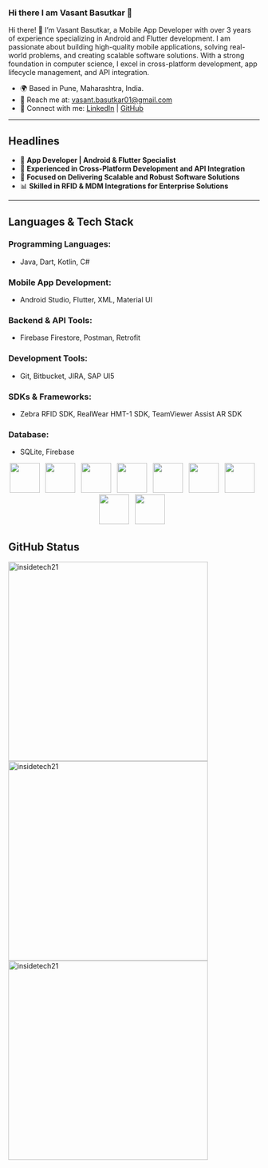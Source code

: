 ### Hi there I am Vasant Basutkar 👋

Hi there! 👋 I’m Vasant Basutkar, a Mobile App Developer with over 3 years of experience specializing in Android and Flutter development. I am passionate about building high-quality mobile applications, solving real-world problems, and creating scalable software solutions. With a strong foundation in computer science, I excel in cross-platform development, app lifecycle management, and API integration.

- 🌍 Based in Pune, Maharashtra, India.  
- 📧 Reach me at: [vasant.basutkar01@gmail.com](mailto:vasant.basutkar01@gmail.com)  
- 🔗 Connect with me: [LinkedIn](https://www.linkedin.com/in/vasant-basutkar-a0854513b/) | [GitHub](https://github.com/insidetech21)  

---

## **Headlines**

- 📱 **App Developer | Android & Flutter Specialist**  
- 🚀 **Experienced in Cross-Platform Development and API Integration**  
- 🎯 **Focused on Delivering Scalable and Robust Software Solutions**  
- 📊 **Skilled in RFID & MDM Integrations for Enterprise Solutions**  

---

## **Languages & Tech Stack**

### **Programming Languages:**  
- Java, Dart, Kotlin, C#

### **Mobile App Development:**  
- Android Studio, Flutter, XML, Material UI

### **Backend & API Tools:**  
- Firebase Firestore, Postman, Retrofit

### **Development Tools:**  
- Git, Bitbucket, JIRA, SAP UI5

### **SDKs & Frameworks:**  
- Zebra RFID SDK, RealWear HMT-1 SDK, TeamViewer Assist AR SDK

### **Database:**  
- SQLite, Firebase



<p align='center'>
    <img height="60" src="https://cdn-icons-png.flaticon.com/128/5968/5968267.png">&nbsp;&nbsp;
    <img height="60" src="https://cdn-icons-png.flaticon.com/128/919/919826.png">&nbsp;&nbsp;
    <img height="60" src="https://cdn-icons-png.flaticon.com/128/5968/5968292.png">&nbsp;&nbsp;
    <img height="60" src="https://cdn-icons-png.flaticon.com/128/5968/5968672.png">&nbsp;&nbsp;
    <img height="60" src="https://cdn-icons.flaticon.com/png/128/1183/premium/1183672.png?token=exp=1644298205~hmac=34c273f9cd674eda5c5977c30571d811">&nbsp;&nbsp;
    <img height="60" src="https://cdn-icons-png.flaticon.com/128/919/919825.png">&nbsp;&nbsp;
    <img height="60" src="https://cdn.iconscout.com/icon/free/png-64/mongodb-3-1175138.png">&nbsp;&nbsp;
     <img height="60" src="https://n7.nextpng.com/sticker-png/925/447/sticker-png-express-js-node-js-javascript-mongodb-node-js-text-trademark-logo-web-application.png">&nbsp;&nbsp;
    <img height="60" src="https://cdn-icons.flaticon.com/png/128/4494/premium/4494748.png?token=exp=1644299297~hmac=08ee6dd0c34e43cfcf214681e6ebeac4">&nbsp;&nbsp;
</p>


## GitHub Status
<p><img align="center" src="https://github-readme-stats.vercel.app/api?username=insidetech21&show_icons=true&locale=en&theme=dracula" alt="insidetech21"  style="width:400px;" />
<img align="left" src="https://github-readme-stats.vercel.app/api/top-langs?username=insidetech21&show_icons=true&locale=en&layout=compact&theme=dracula" alt="insidetech21" style="width:400px;" /></p>   



<p><img align="center" src="https://github-readme-streak-stats.herokuapp.com/?user=insidetech21&theme=tokyonight" alt="insidetech21" style="width:400px;"  /></p>
